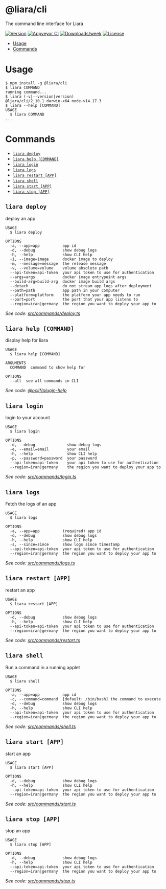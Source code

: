 @liara/cli
==========

The command line interface for Liara

[![Version](https://img.shields.io/npm/v/@liara/cli.svg)](https://npmjs.org/package/@liara/cli)
[![Appveyor CI](https://ci.appveyor.com/api/projects/status/github/liara-ir/liara-cli?branch=master&svg=true)](https://ci.appveyor.com/project/liara-ir/liara-cli/branch/master)
[![Downloads/week](https://img.shields.io/npm/dw/@liara/cli.svg)](https://npmjs.org/package/@liara/cli)
[![License](https://img.shields.io/npm/l/@liara/cli.svg)](https://github.com/liara-ir/liara-cli/blob/master/package.json)

<!-- toc -->
* [Usage](#usage)
* [Commands](#commands)
<!-- tocstop -->
# Usage
<!-- usage -->
```sh-session
$ npm install -g @liara/cli
$ liara COMMAND
running command...
$ liara (-v|--version|version)
@liara/cli/2.10.1 darwin-x64 node-v14.17.3
$ liara --help [COMMAND]
USAGE
  $ liara COMMAND
...
```
<!-- usagestop -->
# Commands
<!-- commands -->
* [`liara deploy`](#liara-deploy)
* [`liara help [COMMAND]`](#liara-help-command)
* [`liara login`](#liara-login)
* [`liara logs`](#liara-logs)
* [`liara restart [APP]`](#liara-restart-app)
* [`liara shell`](#liara-shell)
* [`liara start [APP]`](#liara-start-app)
* [`liara stop [APP]`](#liara-stop-app)

## `liara deploy`

deploy an app

```
USAGE
  $ liara deploy

OPTIONS
  -a, --app=app          app id
  -d, --debug            show debug logs
  -h, --help             show CLI help
  -i, --image=image      docker image to deploy
  -m, --message=message  the release message
  -v, --volume=volume    volume absolute path
  --api-token=api-token  your api token to use for authentication
  --args=args            docker image entrypoint args
  --build-arg=build-arg  docker image build args
  --detach               do not stream app logs after deployment
  --path=path            app path in your computer
  --platform=platform    the platform your app needs to run
  --port=port            the port that your app listens to
  --region=iran|germany  the region you want to deploy your app to
```

_See code: [src/commands/deploy.ts](https://github.com/liara-ir/liara-cli/blob/v2.10.1/src/commands/deploy.ts)_

## `liara help [COMMAND]`

display help for liara

```
USAGE
  $ liara help [COMMAND]

ARGUMENTS
  COMMAND  command to show help for

OPTIONS
  --all  see all commands in CLI
```

_See code: [@oclif/plugin-help](https://github.com/oclif/plugin-help/blob/v2.1.6/src/commands/help.ts)_

## `liara login`

login to your account

```
USAGE
  $ liara login

OPTIONS
  -d, --debug              show debug logs
  -e, --email=email        your email
  -h, --help               show CLI help
  -p, --password=password  your password
  --api-token=api-token    your api token to use for authentication
  --region=iran|germany    the region you want to deploy your app to
```

_See code: [src/commands/login.ts](https://github.com/liara-ir/liara-cli/blob/v2.10.1/src/commands/login.ts)_

## `liara logs`

Fetch the logs of an app

```
USAGE
  $ liara logs

OPTIONS
  -a, --app=app          (required) app id
  -d, --debug            show debug logs
  -h, --help             show CLI help
  -s, --since=since      show logs since timestamp
  --api-token=api-token  your api token to use for authentication
  --region=iran|germany  the region you want to deploy your app to
```

_See code: [src/commands/logs.ts](https://github.com/liara-ir/liara-cli/blob/v2.10.1/src/commands/logs.ts)_

## `liara restart [APP]`

restart an app

```
USAGE
  $ liara restart [APP]

OPTIONS
  -d, --debug            show debug logs
  -h, --help             show CLI help
  --api-token=api-token  your api token to use for authentication
  --region=iran|germany  the region you want to deploy your app to
```

_See code: [src/commands/restart.ts](https://github.com/liara-ir/liara-cli/blob/v2.10.1/src/commands/restart.ts)_

## `liara shell`

Run a command in a running applet

```
USAGE
  $ liara shell

OPTIONS
  -a, --app=app          app id
  -c, --command=command  [default: /bin/bash] the command to execute
  -d, --debug            show debug logs
  -h, --help             show CLI help
  --api-token=api-token  your api token to use for authentication
  --region=iran|germany  the region you want to deploy your app to
```

_See code: [src/commands/shell.ts](https://github.com/liara-ir/liara-cli/blob/v2.10.1/src/commands/shell.ts)_

## `liara start [APP]`

start an app

```
USAGE
  $ liara start [APP]

OPTIONS
  -d, --debug            show debug logs
  -h, --help             show CLI help
  --api-token=api-token  your api token to use for authentication
  --region=iran|germany  the region you want to deploy your app to
```

_See code: [src/commands/start.ts](https://github.com/liara-ir/liara-cli/blob/v2.10.1/src/commands/start.ts)_

## `liara stop [APP]`

stop an app

```
USAGE
  $ liara stop [APP]

OPTIONS
  -d, --debug            show debug logs
  -h, --help             show CLI help
  --api-token=api-token  your api token to use for authentication
  --region=iran|germany  the region you want to deploy your app to
```

_See code: [src/commands/stop.ts](https://github.com/liara-ir/liara-cli/blob/v2.10.1/src/commands/stop.ts)_
<!-- commandsstop -->
